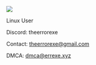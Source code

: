 ![](https://komarev.com/ghpvc/?username=TheErrorExe)

Linux User


Discord: theerrorexe

Contact: theerrorexe@gmail.com




DMCA: dmca@errexe.xyz
